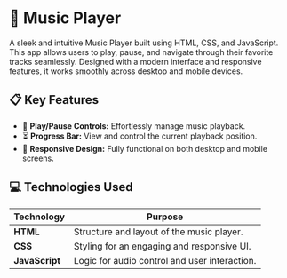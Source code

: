 # 🎵 Music Player
A sleek and intuitive Music Player built using HTML, CSS, and JavaScript. This app allows users to play, pause, and navigate through their favorite tracks seamlessly. Designed with a modern interface and responsive features, it works smoothly across desktop and mobile devices.

## 📋 Key Features  

- 🎼 **Play/Pause Controls:** Effortlessly manage music playback.   
- ⏳ **Progress Bar:** View and control the current playback position.  
- 🎨 **Responsive Design:** Fully functional on both desktop and mobile screens.  

## 💻 Technologies Used  

| **Technology** | **Purpose** |  
|-----------------|-------------|  
| **HTML**        | Structure and layout of the music player. |  
| **CSS**         | Styling for an engaging and responsive UI. |  
| **JavaScript**  | Logic for audio control and user interaction. |  
